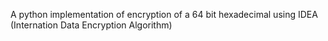 A python implementation of encryption of a 64 bit hexadecimal using IDEA (Internation Data Encryption Algorithm)
